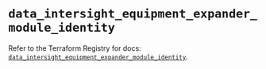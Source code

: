 # `data_intersight_equipment_expander_module_identity`

Refer to the Terraform Registry for docs: [`data_intersight_equipment_expander_module_identity`](https://registry.terraform.io/providers/ciscodevnet/intersight/1.0.71/docs/data-sources/equipment_expander_module_identity).
